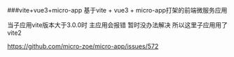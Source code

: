 ###vite+vue3+micro-app
基于vite + vue3 + micro-app打架的前端微服务应用

当子应用vite版本大于3.0.0时 主应用会报错 暂时没办法解决 所以这里子应用用了vite2

https://github.com/micro-zoe/micro-app/issues/572

